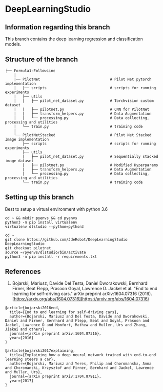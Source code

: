 # DeepLearningStudio

## Information regarding this branch

This branch contains the deep learning regression and classification models.


## Structure of the branch

    ├── Formula1-FollowLine
        |
        |── PilotNet                                # Pilot Net pytorch implementation
        |   ├── scripts                             # scripts for running experiments 
        |   ├── utils                               
        |   |   ├── pilot_net_dataset.py            # Torchvision custom dataset
        |   |   ├── pilotnet.py                     # CNN for PilotNet
        |   |   ├── transform_helpers.py            # Data Augmentation
        |   |   └── processing.py                   # Data collecting, processing and utilities
        |   └── train.py                            # training code
        |
        └── PilotNetStacked                         # Pilot Net Stacked Image implementation
            ├── scripts                             # scripts for running experiments 
            ├── utils                               
            |   ├── pilot_net_dataset.py            # Sequentially stacked image dataset
            |   ├── pilotnet.py                     # Modified Hyperparams 
            |   ├── transform_helpers.py            # Data Augmentation
            |   └── processing.py                   # Data collecting, processing and utilities
            └── train.py                            # training code


## Setting up this branch

Best to setup a virtual environment with python 3.6

```
cd ~ && mkdir pyenvs && cd pyenvs
python3 -m pip install virtualenv
virtualenv dlstudio --python=python3

cd ~
git clone https://github.com/JdeRobot/DeepLearningStudio DeepLearningStudio
git checkout pilotnet
source ~/pyenvs/dlstudio/bin/activate
python3 -m pip install -r requirements.txt
```

## References

1. Bojarski, Mariusz, Davide Del Testa, Daniel Dworakowski, Bernhard Firner, Beat Flepp, Prasoon Goyal, Lawrence D. Jackel et al. "End to end learning for self-driving cars." arXiv preprint arXiv:1604.07316 (2016). [https://arxiv.org/abs/1604.07316](https://arxiv.org/abs/1604.07316)

```
@article{bojarski2016end,
  title={End to end learning for self-driving cars},
  author={Bojarski, Mariusz and Del Testa, Davide and Dworakowski, Daniel and Firner, Bernhard and Flepp, Beat and Goyal, Prasoon and Jackel, Lawrence D and Monfort, Mathew and Muller, Urs and Zhang, Jiakai and others},
  journal={arXiv preprint arXiv:1604.07316},
  year={2016}
}

@article{bojarski2017explaining,
  title={Explaining how a deep neural network trained with end-to-end learning steers a car},
  author={Bojarski, Mariusz and Yeres, Philip and Choromanska, Anna and Choromanski, Krzysztof and Firner, Bernhard and Jackel, Lawrence and Muller, Urs},
  journal={arXiv preprint arXiv:1704.07911},
  year={2017}
}
```
